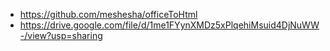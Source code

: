 - https://github.com/meshesha/officeToHtml
- https://drive.google.com/file/d/1me1FYynXMDz5xPlqehiMsuid4DjNuWW-/view?usp=sharing
